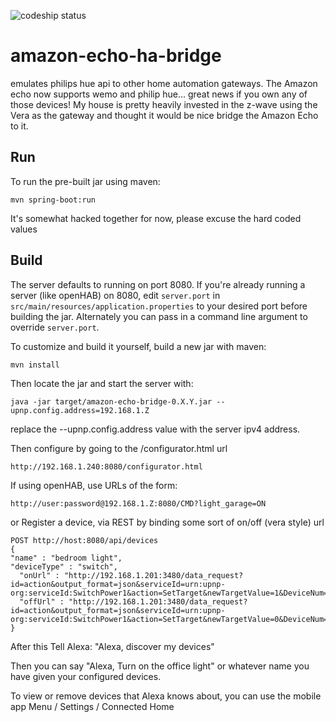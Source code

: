 ![codeship status](https://codeship.com/projects/998e16f0-ca03-0132-6689-76c03995407a/status?branch=master)


# amazon-echo-ha-bridge
emulates philips hue api to other home automation gateways.  The Amazon echo now supports wemo and philip hue... great news if you own any of those devices!
My house is pretty heavily invested in the z-wave using the Vera as the gateway and thought it would be nice bridge the Amazon Echo to it.

Run
---
To run the pre-built jar using maven:
```
mvn spring-boot:run
```
It's somewhat hacked together for now, please excuse the hard coded values

Build
-----
The server defaults to running on port 8080. If you're already running a server (like openHAB) on 8080, edit ```server.port``` in ```src/main/resources/application.properties``` to your desired port before building the jar. Alternately you can pass in a command line argument to override ```server.port```.

To customize and build it yourself, build a new jar with maven:
```
mvn install
```
Then locate the jar and start the server with:
```
java -jar target/amazon-echo-bridge-0.X.Y.jar --upnp.config.address=192.168.1.Z
```
replace the --upnp.config.address value with the server ipv4 address.

Then configure by going to the /configurator.html url 
```
http://192.168.1.240:8080/configurator.html
```

If using openHAB, use URLs of the form:
```
http://user:password@192.168.1.Z:8080/CMD?light_garage=ON
```

or Register a device, via REST by binding some sort of on/off (vera style) url
```
POST http://host:8080/api/devices
{
"name" : "bedroom light",
"deviceType" : "switch",
  "onUrl" : "http://192.168.1.201:3480/data_request?id=action&output_format=json&serviceId=urn:upnp-org:serviceId:SwitchPower1&action=SetTarget&newTargetValue=1&DeviceNum=41",
  "offUrl" : "http://192.168.1.201:3480/data_request?id=action&output_format=json&serviceId=urn:upnp-org:serviceId:SwitchPower1&action=SetTarget&newTargetValue=0&DeviceNum=41"
}
```

After this Tell Alexa: "Alexa, discover my devices"

Then you can say "Alexa, Turn on the office light" or whatever name you have given your configured devices.

To view or remove devices that Alexa knows about, you can use the mobile app Menu / Settings / Connected Home
